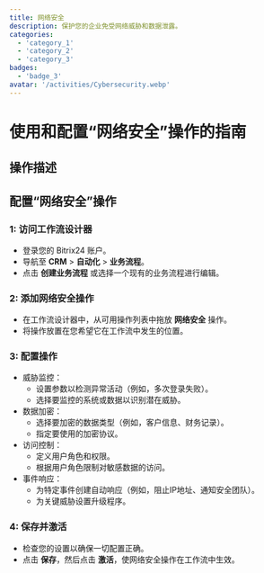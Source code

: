 ```yaml
---
title: 网络安全
description: 保护您的企业免受网络威胁和数据泄露。
categories: 
  - 'category_1'
  - 'category_2'
  - 'category_3'
badges: 
  - 'badge_3'
avatar: '/activities/Cybersecurity.webp'
---
```

# 使用和配置“网络安全”操作的指南

## 操作描述

## **配置“网络安全”操作**

### 1: 访问工作流设计器
- 登录您的 Bitrix24 账户。
- 导航至 **CRM** > **自动化** > **业务流程**。
- 点击 **创建业务流程** 或选择一个现有的业务流程进行编辑。

### 2: 添加网络安全操作
- 在工作流设计器中，从可用操作列表中拖放 **网络安全** 操作。
- 将操作放置在您希望它在工作流中发生的位置。

### 3: 配置操作
- 威胁监控：
  - 设置参数以检测异常活动（例如，多次登录失败）。
  - 选择要监控的系统或数据以识别潜在威胁。
- 数据加密：
  - 选择要加密的数据类型（例如，客户信息、财务记录）。
  - 指定要使用的加密协议。
- 访问控制：
  - 定义用户角色和权限。
  - 根据用户角色限制对敏感数据的访问。
- 事件响应：
  - 为特定事件创建自动响应（例如，阻止IP地址、通知安全团队）。
  - 为关键威胁设置升级程序。

### 4: 保存并激活
- 检查您的设置以确保一切配置正确。
- 点击 **保存**，然后点击 **激活**，使网络安全操作在工作流中生效。